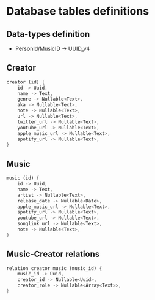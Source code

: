 # Database tables definitions

## Data-types definition
- PersonId/MusicID -> UUID_v4

## Creator

```rust
creator (id) {
    id -> Uuid,
    name -> Text,
    genre -> Nullable<Text>,
    aka -> Nullable<Text>,
    note -> Nullable<Text>,
    url -> Nullable<Text>,
    twitter_url -> Nullable<Text>,
    youtube_url -> Nullable<Text>,
    apple_music_url -> Nullable<Text>,
    spotify_url -> Nullable<Text>,
}
```

## Music

```rust
music (id) {
    id -> Uuid,
    name -> Text,
    artist -> Nullable<Text>,
    release_date -> Nullable<Date>,
    apple_music_url -> Nullable<Text>,
    spotify_url -> Nullable<Text>,
    youtube_url -> Nullable<Text>,
    songlink_url -> Nullable<Text>,
    note -> Nullable<Text>,
}
```

## Music-Creator relations

```rust
relation_creator_music (music_id) {
    music_id -> Uuid,
    creator_id -> Nullable<Uuid>,
    creator_role -> Nullable<Array<Text>>,
}
```
